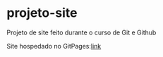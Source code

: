 # projeto-site
 Projeto de site feito durante o curso de Git e Github
 
 Site hospedado no GitPages:[link](https://nssantana.github.io/projeto-site/)

